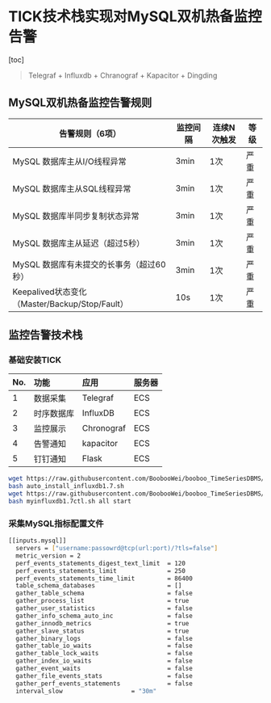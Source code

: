 # TICK技术栈实现对MySQL双机热备监控告警

[toc]

> Telegraf + Influxdb + Chranograf + Kapacitor + Dingding

## MySQL双机热备监控告警规则

| 告警规则（6项）                                | 监控间隔 | 连续N次触发 | 等级 |
| ---------------------------------------------- | -------- | ----------- | ---- |
| MySQL 数据库主从I/O线程异常                    | 3min     | 1次         | 严重 |
| MySQL 数据库主从SQL线程异常                    | 3min     | 1次         | 严重 |
| MySQL 数据库半同步复制状态异常                 | 3min     | 1次         | 严重 |
| MySQL 数据库主从延迟（超过5秒）                | 3min     | 1次         | 严重 |
| MySQL 数据库有未提交的长事务（超过60秒）       | 3min     | 1次         | 严重 |
| Keepalived状态变化（Master/Backup/Stop/Fault） | 10s      | 1次         | 严重 |


## 监控告警技术栈

### 基础安装TICK

|No.|功能|应用|服务器|
|:--|:--|:--|:--|
|1|数据采集|Telegraf|ECS|
|2|时序数据库|InfluxDB|ECS|
|3|监控展示|Chronograf|ECS|
|4|告警通知|kapacitor|ECS|
|5|钉钉通知	|Flask	|ECS|

```bash
wget https://raw.githubusercontent.com/BoobooWei/booboo_TimeSeriesDBMS/master/scripts/auto_install_influxdb1.7.sh
bash auto_install_influxdb1.7.sh
wget https://raw.githubusercontent.com/BoobooWei/booboo_TimeSeriesDBMS/master/scripts/myinfluxdb1.7ctl.sh
bash myinfluxdb1.7ctl.sh all start
```

### 采集MySQL指标配置文件

```bash
[[inputs.mysql]]
  servers = ["username:passowrd@tcp(url:port)/?tls=false"]
  metric_version = 2
  perf_events_statements_digest_text_limit  = 120
  perf_events_statements_limit              = 250
  perf_events_statements_time_limit         = 86400
  table_schema_databases                    = []
  gather_table_schema                       = false
  gather_process_list                       = true
  gather_user_statistics                    = false
  gather_info_schema_auto_inc               = false
  gather_innodb_metrics                     = true
  gather_slave_status                       = true
  gather_binary_logs                        = false
  gather_table_io_waits                     = false
  gather_table_lock_waits                   = false
  gather_index_io_waits                     = false
  gather_event_waits                        = false
  gather_file_events_stats                  = false
  gather_perf_events_statements             = false
  interval_slow                   = "30m"
```
